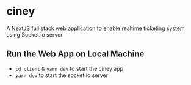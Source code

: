 # ciney

A NextJS full stack web application to enable realtime ticketing system using Socket.io server

## Run the Web App on Local Machine

- `cd client` & `yarn dev` to start the ciney app
- `yarn dev` to start the socket.io server

